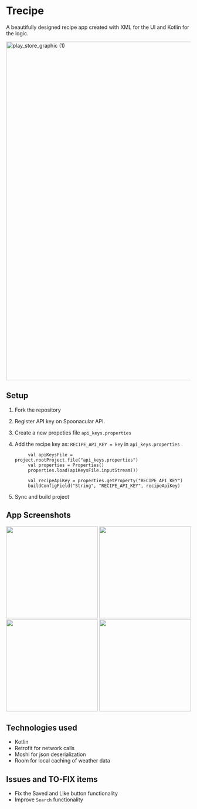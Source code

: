 # Trecipe
A beautifully designed recipe app created with XML for the UI and Kotlin for the logic.

<img width="920" alt="play_store_graphic (1)" src="https://github.com/Octagon-Technologies/Trecipe/assets/62815445/36893d5a-3373-421e-8206-1e031417bf38">

## Setup
1) Fork the repository
2) Register API key on Spoonacular API.
3) Create a new propeties file `api_keys.properties`
4) Add the recipe key as: `RECIPE_API_KEY = key` in `api_keys.properties`
   
   ```
        val apiKeysFile = project.rootProject.file("api_keys.properties")
        val properties = Properties()
        properties.load(apiKeysFile.inputStream())

        val recipeApiKey = properties.getProperty("RECIPE_API_KEY")
        buildConfigField("String", "RECIPE_API_KEY", recipeApiKey)
   ```
6) Sync and build project

## App Screenshots
<img src="https://github.com/Octagon-Technologies/Trecipe/assets/62815445/632b925d-d561-44cc-80d2-42949362a6f2" width="250">
<img src="https://github.com/Octagon-Technologies/Trecipe/assets/62815445/4d4f7277-995f-4cd3-9994-19691d91868c" width="250">
<img src="https://github.com/Octagon-Technologies/Trecipe/assets/62815445/5f3a31ef-8543-4da7-b6e7-3dfb5c4d5e5f" width="250">
<img src="https://github.com/Octagon-Technologies/Trecipe/assets/62815445/6a99159e-3575-4e4b-8381-c520f614d874" width="250">


## Technologies used
- Kotlin
- Retrofit for network calls
- Moshi for json deserialization
- Room for local caching of weather data


 ## Issues and TO-FIX items
 - Fix the Saved and Like button functionality
 - Improve `Search` functionality
